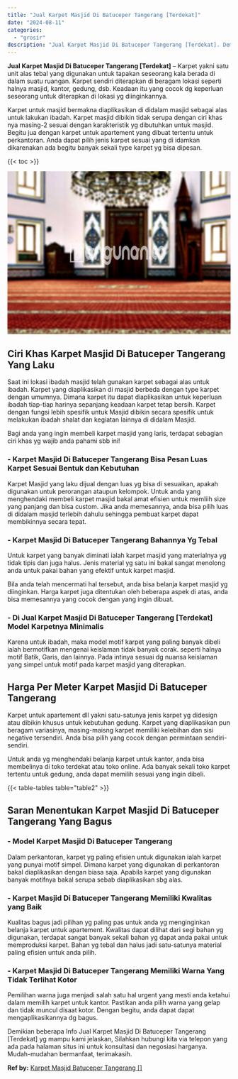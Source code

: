 ```yaml
---
title: "Jual Karpet Masjid Di Batuceper Tangerang [Terdekat]"
date: "2024-08-11"
categories: 
  - "grosir"
description: "Jual Karpet Masjid Di Batuceper Tangerang [Terdekat]. Demikian beberapa Info Jual Karpet Masjid Di Batuceper Tangerang [Terdekat] yg mampu kami jelaskan, S..."
---
```


**Jual Karpet Masjid Di Batuceper Tangerang \[Terdekat\]** – Karpet yakni satu unit alas tebal yang digunakan untuk tapakan seseorang kala berada di dalam suatu ruangan. Karpet sendiri diterapkan di beragam lokasi seperti halnya masjid, kantor, gedung, dsb. Keadaan itu yang cocok dg keperluan seseorang untuk diterapkan di lokasi yg diinginkannya.

Karpet untuk masjid bermakna diaplikasikan di didalam masjid sebagai alas untuk lakukan ibadah. Karpet masjid dibikin tidak serupa dengan ciri khas nya masing-2 sesuai dengan karakteristik yg dibutuhkan untuk masjid. Begitu jua dengan karpet untuk apartement yang dibuat tertentu untuk perkantoran. Anda dapat pilih jenis karpet sesuai yang di idamkan dikarenakan ada begitu banyak sekali type karpet yg bisa dipesan.

{{< toc >}}

![Jual Karpet Masjid Di Batuceper Tangerang [Terdekat]](/images/grosir-karpet-murah-69.png)

## Ciri Khas Karpet Masjid Di Batuceper Tangerang Yang Laku

Saat ini lokasi ibadah masjid telah gunakan karpet sebagai alas untuk ibadah. Karpet yang diaplikasikan di masjid berbeda dengan type karpet dengan umumnya. Dimana karpet itu dapat diaplikasikan untuk keperluan ibadah tiap-tiap harinya sepanjang keadaan karpet tetap bersih. Karpet dengan fungsi lebih spesifik untuk Masjid dibikin secara spesifik untuk melakukan ibadah shalat dan kegiatan lainnya di didalam Masjid.

Bagi anda yang ingin membeli karpet masjid yang laris, terdapat sebagian ciri khas yg wajib anda pahami sbb ini!

### \- Karpet Masjid Di Batuceper Tangerang Bisa Pesan Luas Karpet Sesuai Bentuk dan Kebutuhan

Karpet Masjid yang laku dijual dengan luas yg bisa di sesuaikan, apakah digunakan untuk perorangan ataupun kelompok. Untuk anda yang menghendaki membeli karpet masjid bakal amat efisien untuk memliih size yang panjang dan bisa custom. Jika anda memesannya, anda bisa pilih luas di didalam masjid terlebih dahulu sehingga pembuat karpet dapat membikinnya secara tepat.

### \- Karpet Masjid Di Batuceper Tangerang Bahannya Yg Tebal

Untuk karpet yang banyak diminati ialah karpet masjid yang materialnya yg tidak tipis dan juga halus. Jenis material yg satu ini bakal sangat menolong anda untuk pakai bahan yang efektif untuk karpet masjid.

Bila anda telah mencermati hal tersebut, anda bisa belanja karpet masjid yg diinginkan. Harga karpet juga ditentukan oleh beberapa aspek di atas, anda bisa memesannya yang cocok dengan yang ingin dibuat.

### \- Di Jual Karpet Masjid Di Batuceper Tangerang \[Terdekat\] Model Karpetnya Minimalis

Karena untuk ibadah, maka model motif karpet yang paling banyak dibeli ialah bermotifkan mengenai keislaman tidak banyak corak. seperti halnya motif Batik, Garis, dan lainnya. Pada intinya sesuai dg nuansa keislaman yang simpel untuk motif pada karpet masjid yang diterapkan.

## Harga Per Meter Karpet Masjid Di Batuceper Tangerang

Karpet untuk apartement dll yakni satu-satunya jenis karpet yg didesign atau dibikin khusus untuk kebutuhan gedung. Karpet yang diaplikasikan pun beragam variasinya, masing-maisng karpet memiliki kelebihan dan sisi negative tersendiri. Anda bisa pilih yang cocok dengan permintaan sendiri-sendiri.

Untuk anda yg menghendaki belanja karpet untuk kantor, anda bisa membelinya di toko terdekat atau toko online. Ada banyak sekali toko karpet tertentu untuk gedung, anda dapat memilih sesuai yang ingin dibeli.

{{< table-tables table="table2" >}}

## Saran Menentukan Karpet Masjid Di Batuceper Tangerang Yang Bagus

### \- Model Karpet Masjid Di Batuceper Tangerang

Dalam perkantoran, karpet yg paling efisien untuk digunakan ialah karpet yang punyai motif simpel. Dimana karpet yang digunakan di perkantoran bakal diaplikasikan dengan biasa saja. Apabila karpet yang digunakan banyak motifnya bakal serupa sebab diaplikasikan sbg alas.

### \- Karpet Masjid Di Batuceper Tangerang Memiliki Kwalitas yang Baik

Kualitas bagus jadi pilihan yg paling pas untuk anda yg menginginkan belanja karpet untuk apartement. Kwalitas dapat dilihat dari segi bahan yg digunakan, terdapat sangat banyak sekali bahan yg dapat anda pakai untuk memproduksi karpet. Bahan yg tebal dan halus jadi satu-satunya material paling efisien untuk anda pilih.

### \- Karpet Masjid Di Batuceper Tangerang Memiliki Warna Yang Tidak Terlihat Kotor

Pemilihan warna juga menjadi salah satu hal urgent yang mesti anda ketahui dalam memilih karpet untuk kantor. Pastikan anda pilih warna yang gelap dan tidak muncul disaat kotor. Dengan begitu, anda dapat dapat mengaplikasikannya dg bagus.

Demikian beberapa Info Jual Karpet Masjid Di Batuceper Tangerang \[Terdekat\] yg mampu kami jelaskan, Silahkan hubungi kita via telepon yang ada pada halaman situs ini untuk konsultasi dan negosiasi harganya. Mudah-mudahan bermanfaat, terimakasih.

**Ref by:**  [Karpet Masjid Batuceper Tangerang []](https://id.wikipedia.org/wiki/Karpet)
